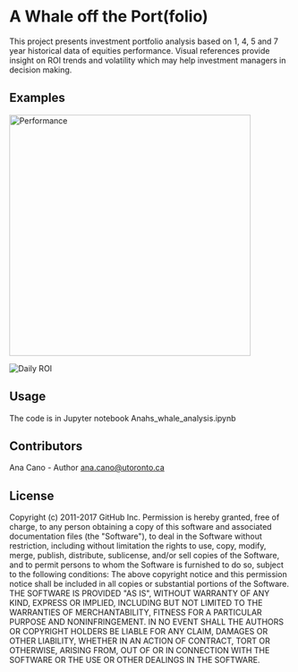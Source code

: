 # A Whale off the Port(folio)
This project presents investment portfolio analysis based on 1, 4, 5 and 7 year historical data of equities performance. Visual references provide insight on ROI trends and volatility which may help investment managers in decision making.
## Examples
<img width="431" alt="Performance" src="https://github.com/ahcano/pandas/assets/141194281/a0e60900-59d9-4f14-8667-ad0cd53f1d2d">

![Daily ROI](https://github.com/ahcano/pandas/assets/141194281/06ee2df2-4fc6-43fd-966a-88ddd6baae8b)

## Usage
The code is in Jupyter notebook Anahs_whale_analysis.ipynb
## Contributors
Ana Cano - Author ana.cano@utoronto.ca
## License
Copyright (c) 2011-2017 GitHub Inc.
Permission is hereby granted, free of charge, to any person obtaining a copy of this software and associated documentation files (the "Software"), to deal in the Software without restriction, including without limitation the rights to use, copy, modify, merge, publish, distribute, sublicense, and/or sell copies of the Software, and to permit persons to whom the Software is furnished to do so, subject to the following conditions:
The above copyright notice and this permission notice shall be included in all copies or substantial portions of the Software.
THE SOFTWARE IS PROVIDED "AS IS", WITHOUT WARRANTY OF ANY KIND, EXPRESS OR IMPLIED, INCLUDING BUT NOT LIMITED TO THE WARRANTIES OF MERCHANTABILITY, FITNESS FOR A PARTICULAR PURPOSE AND NONINFRINGEMENT. IN NO EVENT SHALL THE AUTHORS OR COPYRIGHT HOLDERS BE LIABLE FOR ANY CLAIM, DAMAGES OR OTHER LIABILITY, WHETHER IN AN ACTION OF CONTRACT, TORT OR OTHERWISE, ARISING FROM, OUT OF OR IN CONNECTION WITH THE SOFTWARE OR THE USE OR OTHER DEALINGS IN THE SOFTWARE.
